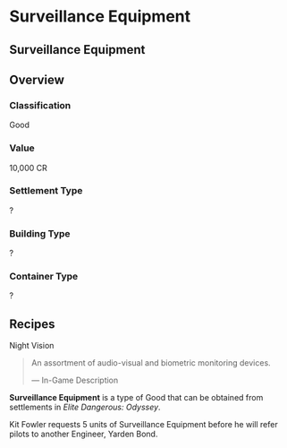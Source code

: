 # Surveillance Equipment
## Surveillance Equipment

## Overview

### Classification

Good

### Value

10,000 CR

### Settlement Type

?

### Building Type

?

### Container Type

?

## Recipes

Night Vision

> 
> 
> An assortment of audio-visual and biometric monitoring devices.
> 
> 
> — In-Game Description
> 

**Surveillance Equipment** is a type of Good that can be obtained from settlements in *Elite Dangerous: Odyssey*.

Kit Fowler requests 5 units of Surveillance Equipment before he will refer pilots to another Engineer, Yarden Bond.